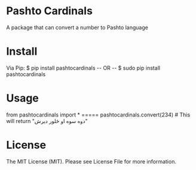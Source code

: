 Pashto Cardinals
=================
A package that can convert a number to Pashto language


Install
=========
Via Pip:
$ pip install pashtocardinals
-- OR --
$ sudo pip install pashtocardinals


Usage
======
from pashtocardinals import * =====
pashtocardinals.convert(234) # This will return "دوه سوه او څلور دیرش"


License
=======
The MIT License (MIT). Please see License File for more information.
